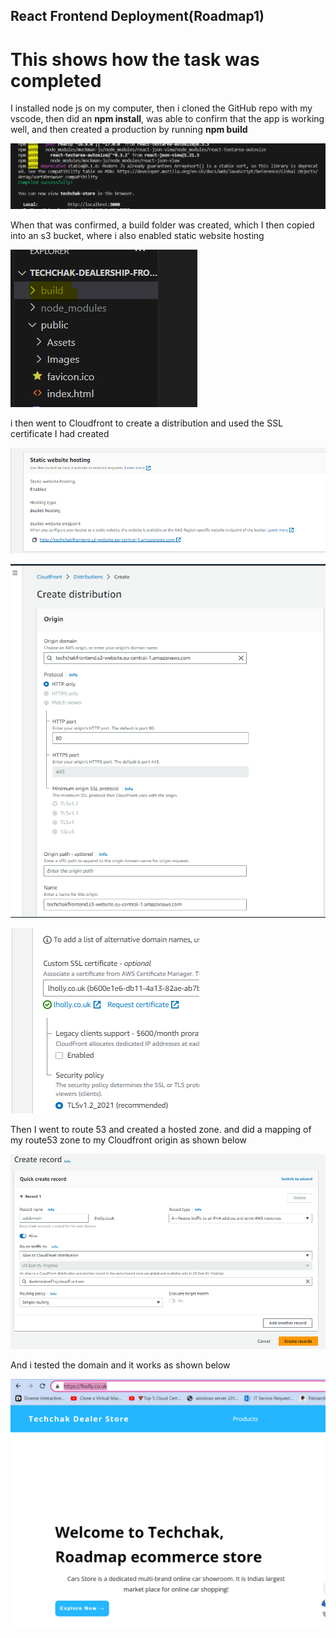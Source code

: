 ## React Frontend Deployment(Roadmap1)
# This shows how the task was completed

I installed node js on my computer, then i cloned the GitHub repo with my vscode, then did an **npm install**, was able to confirm that the app is working well, and then created a production by running **npm build**

![1](https://github.com/Sholly45/TechChak-Projects/blob/4461acb62451fd1a880fa1740cdb7489a7d69963/Task-4/images/2.PNG)

When that was confirmed, a build folder was created, which I then copied into an s3 bucket, where i also enabled static website hosting

![1](https://github.com/Sholly45/TechChak-Projects/blob/4461acb62451fd1a880fa1740cdb7489a7d69963/Task-4/images/4.PNG)


i then went to Cloudfront to create a distribution and used the SSL certificate I had created

![1](https://github.com/Sholly45/TechChak-Projects/blob/4461acb62451fd1a880fa1740cdb7489a7d69963/Task-4/images/5.PNG)

![1](https://github.com/Sholly45/TechChak-Projects/blob/4461acb62451fd1a880fa1740cdb7489a7d69963/Task-4/images/6.PNG)

![1](https://github.com/Sholly45/TechChak-Projects/blob/4461acb62451fd1a880fa1740cdb7489a7d69963/Task-4/images/7.PNG)

Then I went to route 53 and created a hosted zone. and did a mapping of my route53 zone to my Cloudfront origin as shown below

![1](https://github.com/Sholly45/TechChak-Projects/blob/4461acb62451fd1a880fa1740cdb7489a7d69963/Task-4/images/8.PNG)

And i tested the domain and it works as shown below

![1](https://github.com/Sholly45/TechChak-Projects/blob/4461acb62451fd1a880fa1740cdb7489a7d69963/Task-4/images/9.PNG)

